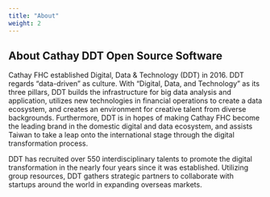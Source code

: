```yaml
---
title: "About"
weight: 2
---
```


## About Cathay DDT Open Source Software

Cathay FHC established Digital, Data & Technology (DDT) in 2016. DDT regards “data-driven” as culture. With “Digital, Data, and Technology” as its three pillars, DDT builds the infrastructure for big data analysis and application, utilizes new technologies in financial operations to create a data ecosystem, and creates an environment for creative talent from diverse backgrounds. Furthermore, DDT is in hopes of making Cathay FHC become the leading brand in the domestic digital and data ecosystem, and assists Taiwan to take a leap onto the international stage through the digital transformation process.

DDT has recruited over 550 interdisciplinary talents to promote the digital transformation in the nearly four years since it was established. Utilizing group resources, DDT gathers strategic partners to collaborate with startups around the world in expanding overseas markets.